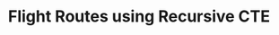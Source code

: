 ---
layout : single
title : "Flight Routes using Recursive CTE" 
author_profile: true
toc: true
toc_sticky: true
--- 